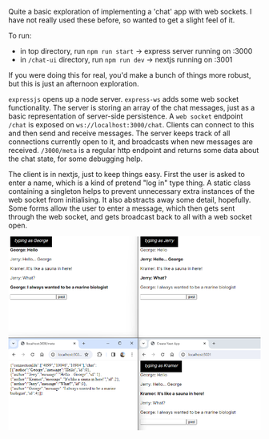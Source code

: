 Quite a basic exploration of implementing a 'chat' app with web sockets. I have not really used these before, so wanted to get a slight feel of it.

To run:
- in top directory, run `npm run start` -> express server running on :3000
- in `/chat-ui` directory, run `npm run dev` -> nextjs running on :3001

If you were doing this for real, you'd make a bunch of things more robust, but this is just an afternoon exploration.

`expressjs` opens up a node server. `express-ws` adds some web socket functionality. The server is storing an array of the chat messages, just as a basic representation of server-side persistence. A `web socket` endpoint `/chat` is exposed on `ws://localhost:3000/chat`. Clients can connect to this and then send and receive messages. The server keeps track of all connections currently open to it, and broadcasts when new messages are received. `/3000/meta` is a regular http endpoint and returns some data about the chat state, for some debugging help.

The client is in nextjs, just to keep things easy. First the user is asked to enter a name, which is a kind of pretend "log in" type thing. A static class containing a singleton helps to prevent unnecessary extra instances of the web socket from initialising. It also abstracts away some detail, hopefully. Some forms allow the user to enter a message, which then gets sent through the web socket, and gets broadcast back to all with a web socket open.

![img](./chat.png)